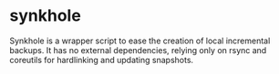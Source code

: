 synkhole
========

Synkhole is a wrapper script to ease the creation of local incremental backups. It has no external dependencies, relying only on rsync and coreutils for hardlinking and updating snapshots.
